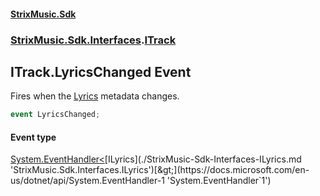 #### [StrixMusic.Sdk](./index.md 'index')
### [StrixMusic.Sdk.Interfaces](./StrixMusic-Sdk-Interfaces.md 'StrixMusic.Sdk.Interfaces').[ITrack](./StrixMusic-Sdk-Interfaces-ITrack.md 'StrixMusic.Sdk.Interfaces.ITrack')
## ITrack.LyricsChanged Event
Fires when the [Lyrics](./StrixMusic-Sdk-Interfaces-ITrack-Lyrics.md 'StrixMusic.Sdk.Interfaces.ITrack.Lyrics') metadata changes.  
```csharp
event LyricsChanged;
```
#### Event type
[System.EventHandler&lt;](https://docs.microsoft.com/en-us/dotnet/api/System.EventHandler-1 'System.EventHandler`1')[ILyrics](./StrixMusic-Sdk-Interfaces-ILyrics.md 'StrixMusic.Sdk.Interfaces.ILyrics')[&gt;](https://docs.microsoft.com/en-us/dotnet/api/System.EventHandler-1 'System.EventHandler`1')
